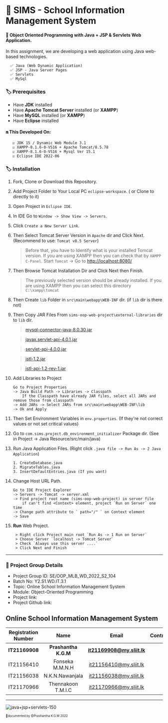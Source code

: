 # **🏫 SIMS -  School Information Management System**

#### 🔖 Object Oriented Programming with Java + JSP & Servlets Web Application.
  In this assignment, we are developing a web application using Java web-based technologies. 
 
      ✅ Java (Web Dynamic Application)   
      ✅ JSP - Java Server Pages   
      ✅ Servlets    
      ✅ MySql


### 🏷️ Prerequisites

- Have **JDK** installed
- Have **Apache Tomcat Server** installed (or **XAMPP**)
- Have **MySQL** installed (or **XAMPP**) 
- Have **Eclipse** installed

#### 🔛 This Developed On: 
       ☑️ JDK 15 / Dynamic Web Module 3.1
       ☑️ XAMPP-8.1.6-0-VS16 + Apache Tomcat/8.5.78
       ☑️ XAMPP-8.1.6-0-VS16 + Mysql Ver 15.1
       ☑️ Eclipse IDE 2022‑06


### 🏷️ Installation

1.  Fork, Clone or Download this Repository.
2.  Add Project Folder to Your Local PC `eclipse-workspace`. ( or Clone to directly to it)
3.  Open Project in `Eclipse IDE`.
4.  In IDE Go to `Window -> Show View -> Servers`.
5.  Click `Create a New Server Link`.
6.  Then Select Tomcat Server Version in `Apache` dir and Click Next. (Recommend to use: `Tomcat v8.5 Server`)
    
      > Before that, you have to Identify what is your installed Tomcat version. If you are using XAMPP then you can check that by `XAMPP C-Panel`.  Start `Tomcat` -> Go to <a href="http://localhost:8080/">http://localhost:8080/</a>
    
7.  Then Browse Tomcat Installation Dir and Click Next then Finish.
    
      > The previously selected version should be already installed. If you are using XAMPP then you can select this directory ` C:\xampp\tomcat `

8.  Then Create `lib` Folder in ` src\main\webapp\WEB-INF ` dir. (if `lib` dir is there not)
9.  Then Copy JAR Files From ` sims-oop-web-project\external-libraries ` dir to `lib` dir. 

      > <a href="https://jar-download.com/?search_box=mysql-connector-java-8.0.30" target="_blank">mysql-connector-java-8.0.30.jar</a>
      
      > <a href="https://jar-download.com/?search_box=javax.servlet-api-4.0.1" target="_blank">javax.servlet-api-4.0.1.jar</a>
      
      > <a href="https://jar-download.com/?search_box=servlet-api-4.0.0" target="_blank">servlet-api-4.0.0.jar</a>
      
      > <a href="https://jar-download.com/?search_box=jstl-1.2" target="_blank">jstl-1.2.jar</a>
      
      > <a href="https://jar-download.com/?search_box=jstl-api-1.2-rev-1" target="_blank">jstl-api-1.2-rev-1.jar</a>

10. Add Libraries to Project

        Go to Project Properties 
        -> Java Build Path -> Libraries -> Classpath 
            If the Classpath have already JAR files, select all JARs and remove those from classpath
        -> Add JARs -> Select JARs from src\main\webapp\WEB-INF\lib 
        -> Ok and Apply

11. Then Set Environment Variables in `env.properties`. (If they're not correct values or not set critical values)

12. Go to ` com.sims.project.db_environment_initializer ` Package dir. (See in Project -> Java Resource/src/main/java)
13. Run Java Application Files. (Right click `.java file -> Run As -> 2 Java Application`)
        
        1. CreateDatabase.java
        2. MigrateTables.java
        3. InsertDefaultEntries.java (If you want)
        
14. Change Host URL Path. 

        Go to IDE Project Explorer 
        -> Servers -> Tomcat -> server.xml 
        -> Find project root name (sims-oop-web-project) in server file 
            if can't find <Context> element, project `Run on Server` one time 
        -> Change path attribute to ` path="/" ` on Context element 
        -> Save 

15. **Run** Web Project. 

         > Right click Project main root `Run As -> 1 Run on Server`
         > Choose Server `localhost -> Tomcat Server`
         > Check `Always use this server ....`
         > Click Next and Finish

_____________________

### 🔖 Project Group Details

* Project Group ID: SE/OOP_MLB_WD_2022_S2_104
* Batch No: Y2.S1.WD.IT.3.1
* Topic: Online School Information Management System
* Module: Object-Oriented Programming
* Project link: 
* Project Github link: 

## Online School Information Management System

| Registration Number | Name | Email | Contribution |
| :---: | :---: | :---: | :---: |
| <b>IT21169908</b> | <b>Prashantha K.G.M</b> | <b>it21169908@my.sliit.lk</b> |  |
| IT21156410 | Fonseka M.M.N.H | it21156410@my.sliit.lk |  |
| IT21156038 | N.K.N.Nawanjala | it21156038@my.sliit.lk |  |
| IT21170966 | Thennakoon T.M.I.C | it21170966@my.sliit.lk |  |

______________

![java+jsp+servlets-150](https://user-images.githubusercontent.com/99706983/191255194-30daa1eb-09e7-4dd8-801b-2ce67c8ed9cb.png)

<sub><sup>📌documented by @Prashantha K.G.M 2022</sup></sub>



